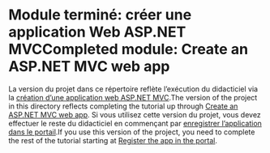 # <a name="completed-module-create-an-aspnet-mvc-web-app"></a><span data-ttu-id="e0e6b-101">Module terminé: créer une application Web ASP.NET MVC</span><span class="sxs-lookup"><span data-stu-id="e0e6b-101">Completed module: Create an ASP.NET MVC web app</span></span>

<span data-ttu-id="e0e6b-102">La version du projet dans ce répertoire reflète l’exécution du didacticiel via la [création d’une application web ASP.NET MVC](https://docs.microsoft.com/graph/training/aspnet-tutorial?tutorial-step=1).</span><span class="sxs-lookup"><span data-stu-id="e0e6b-102">The version of the project in this directory reflects completing the tutorial up through [Create an ASP.NET MVC web app](https://docs.microsoft.com/graph/training/aspnet-tutorial?tutorial-step=1).</span></span> <span data-ttu-id="e0e6b-103">Si vous utilisez cette version du projet, vous devez effectuer le reste du didacticiel en commençant par [enregistrer l’application dans le portail](https://docs.microsoft.com/graph/training/aspnet-tutorial?tutorial-step=2).</span><span class="sxs-lookup"><span data-stu-id="e0e6b-103">If you use this version of the project, you need to complete the rest of the tutorial starting at [Register the app in the portal](https://docs.microsoft.com/graph/training/aspnet-tutorial?tutorial-step=2).</span></span>
